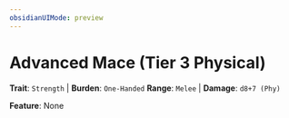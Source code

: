 ```yaml
---
obsidianUIMode: preview
---
```

# Advanced Mace (Tier 3 Physical)

**Trait**: `Strength` | **Burden**: `One-Handed`
**Range**: `Melee` | **Damage**: `d8+7 (Phy)`

**Feature**: None
